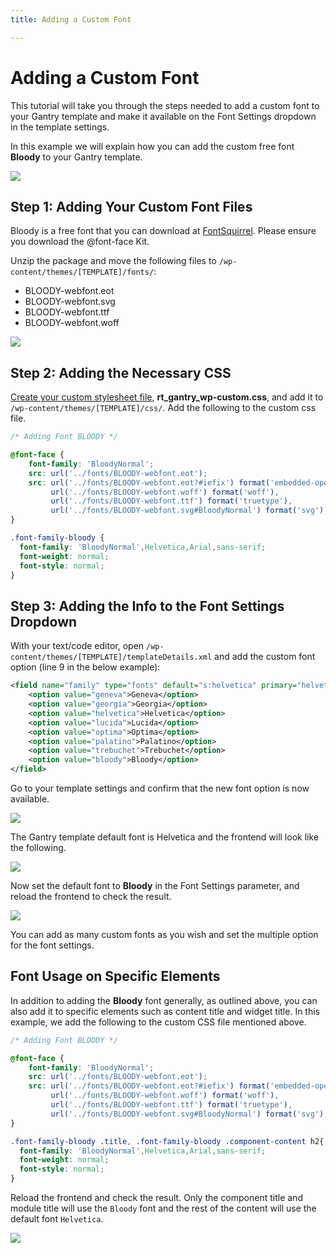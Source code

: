```yaml
---
title: Adding a Custom Font

---
```


Adding a Custom Font
====================
This tutorial will take you through the steps needed to add a custom font to your Gantry template and make it available on the Font Settings dropdown in the template settings.

In this example we will explain how you can add the custom free font **Bloody** to your Gantry template.

![](assets/custom-font-setting.jpg)


Step 1: Adding Your Custom Font Files
--------------------------------------
Bloody is a free font that you can download at [FontSquirrel](http://www.fontsquirrel.com/fonts/Bloody). Please ensure you download the @font-face Kit.

Unzip the package and move the following files to `/wp-content/themes/[TEMPLATE]/fonts/`:

* BLOODY-webfont.eot
* BLOODY-webfont.svg
* BLOODY-webfont.ttf
* BLOODY-webfont.woff

![](assets/custom-font-files.jpg)


Step 2: Adding the Necessary CSS
--------------------------------
[Create your custom stylesheet file](custom_stylesheet.md), __rt_gantry_wp-custom.css__, and add it to `/wp-content/themes/[TEMPLATE]/css/`. Add the following to the custom css file.

~~~ .css
/* Adding Font BLOODY */

@font-face {
    font-family: 'BloodyNormal';
    src: url('../fonts/BLOODY-webfont.eot');
    src: url('../fonts/BLOODY-webfont.eot?#iefix') format('embedded-opentype'),
         url('../fonts/BLOODY-webfont.woff') format('woff'),
         url('../fonts/BLOODY-webfont.ttf') format('truetype'),
         url('../fonts/BLOODY-webfont.svg#BloodyNormal') format('svg');
}

.font-family-bloody {
  font-family: 'BloodyNormal',Helvetica,Arial,sans-serif;
  font-weight: normal;
  font-style: normal;
}
~~~


Step 3: Adding the Info to the Font Settings Dropdown
-----------------------------------------------------
With your text/code editor, open `/wp-content/themes/[TEMPLATE]/templateDetails.xml` and add the custom font option (line 9 in the below example):

~~~ .xml
<field name="family" type="fonts" default="s:helvetica" primary="helvetica" label="FONT_FAMILY" isbodyclass="true" setbyurl="true" setinsession="true" setbysession="true" setincookie="true" setbycookie="true">
    <option value="geneva">Geneva</option>
    <option value="georgia">Georgia</option>
    <option value="helvetica">Helvetica</option>
    <option value="lucida">Lucida</option>
    <option value="optima">Optima</option>
    <option value="palatino">Palatino</option>
    <option value="trebuchet">Trebuchet</option>
    <option value="bloody">Bloody</option>
</field>
~~~

Go to your template settings and confirm that the new font option is now available.

![](assets/custom-font-setting.jpg)

The Gantry template default font is Helvetica and the frontend will look like the following.

![](assets/helvetica-font.jpg)

Now set the default font to **Bloody** in the Font Settings parameter, and reload the frontend to check the result.

![](assets/bloody-font.jpg)

You can add as many custom fonts as you wish and set the multiple option for the font settings.


Font Usage on Specific Elements
-------------------------------
In addition to adding the **Bloody** font generally, as outlined above, you can also add it to specific elements such as content title and widget title. In this example, we add the following to the custom CSS file mentioned above.

~~~ .css
/* Adding Font BLOODY */

@font-face {
    font-family: 'BloodyNormal';
    src: url('../fonts/BLOODY-webfont.eot');
    src: url('../fonts/BLOODY-webfont.eot?#iefix') format('embedded-opentype'),
         url('../fonts/BLOODY-webfont.woff') format('woff'),
         url('../fonts/BLOODY-webfont.ttf') format('truetype'),
         url('../fonts/BLOODY-webfont.svg#BloodyNormal') format('svg');
}

.font-family-bloody .title, .font-family-bloody .component-content h2{
  font-family: 'BloodyNormal',Helvetica,Arial,sans-serif;
  font-weight: normal;
  font-style: normal;
}
~~~

Reload the frontend and check the result. Only the component title and module title will use the `Bloody` font and the rest of the content will use the default font `Helvetica`.

![](assets/bloody-font-specific.jpg)
